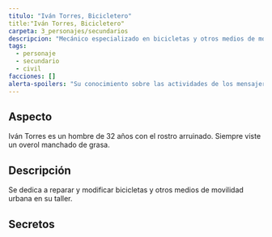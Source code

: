 ```yaml
---
titulo: "Iván Torres, Bicicletero"
title:"Iván Torres, Bicicletero"
carpeta: 3_personajes/secundarios
descripcion: "Mecánico especializado en bicicletas y otros medios de movilidad urbana, con un profundo conocimiento de la red de mensajeros de la ciudad."
tags:
  - personaje
  - secundario
  - civil
facciones: []
alerta-spoilers: "Su conocimiento sobre las actividades de los mensajeros es un secreto que podría ser peligroso."
---
```


## Aspecto

Iván Torres es un hombre de 32 años con el rostro arruinado. Siempre viste un overol manchado de grasa.

## Descripción

Se dedica a reparar y modificar bicicletas y otros medios de movilidad urbana en su taller.

## Secretos

